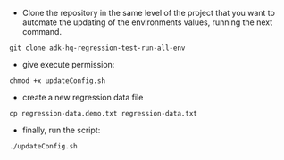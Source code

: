- Clone the repository in the same level of the project that you want to automate the updating of the environments values, 
running the next command.

`git clone adk-hq-regression-test-run-all-env`

- give execute permission: 

`chmod +x updateConfig.sh`

- create a new regression data file

`cp regression-data.demo.txt regression-data.txt`

- finally, run the script: 
  
`./updateConfig.sh`